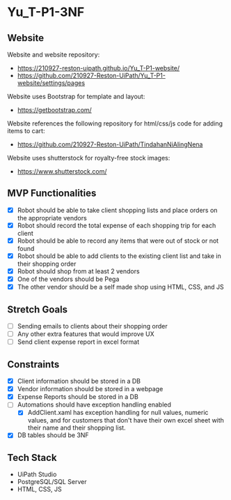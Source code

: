 # Yu_T-P1-3NF

## Website 

Website and website repository: 

- https://210927-reston-uipath.github.io/Yu_T-P1-website/
- https://github.com/210927-Reston-UiPath/Yu_T-P1-website/settings/pages

Website uses Bootstrap for template and layout:

- https://getbootstrap.com/

Website references the following repository for html/css/js code for adding items to cart:

- https://github.com/210927-Reston-UiPath/TindahanNiAlingNena

Website uses shutterstock for royalty-free stock images:

- https://www.shutterstock.com/

## MVP Functionalities

- [x] Robot should be able to take client shopping lists and place orders on the appropriate vendors
- [x] Robot should record the total expense of each shopping trip for each client
- [x] Robot should be able to record any items that were out of stock or not found
- [x] Robot should be able to add clients to the existing client list and take in their shopping order
- [x] Robot should shop from at least 2 vendors
- [x] One of the vendors should be Pega
- [x] The other vendor should be a self made shop using HTML, CSS, and JS
## Stretch Goals
- [ ] Sending emails to clients about their shopping order
- [ ] Any other extra features that would improve UX
- [ ] Send client expense report in excel format
## Constraints
- [x] Client information should be stored in a DB
- [x] Vendor information should be stored in a webpage
- [x] Expense Reports should be stored in a DB
- [ ] Automations should have exception handling enabled
  - [x] AddClient.xaml has exception handling for null values, numeric values, and for customers that don't have their own excel sheet with their name and their shopping list.
- [x] DB tables should be 3NF
## Tech Stack
- UiPath Studio
- PostgreSQL/SQL Server
- HTML, CSS, JS
